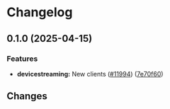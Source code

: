 # Changelog

## 0.1.0 (2025-04-15)


### Features

* **devicestreaming:** New clients ([#11994](https://github.com/googleapis/google-cloud-go/issues/11994)) ([7e70f60](https://github.com/googleapis/google-cloud-go/commit/7e70f607b1860f5b13ec5b5a823df3043b4dc014))

## Changes
